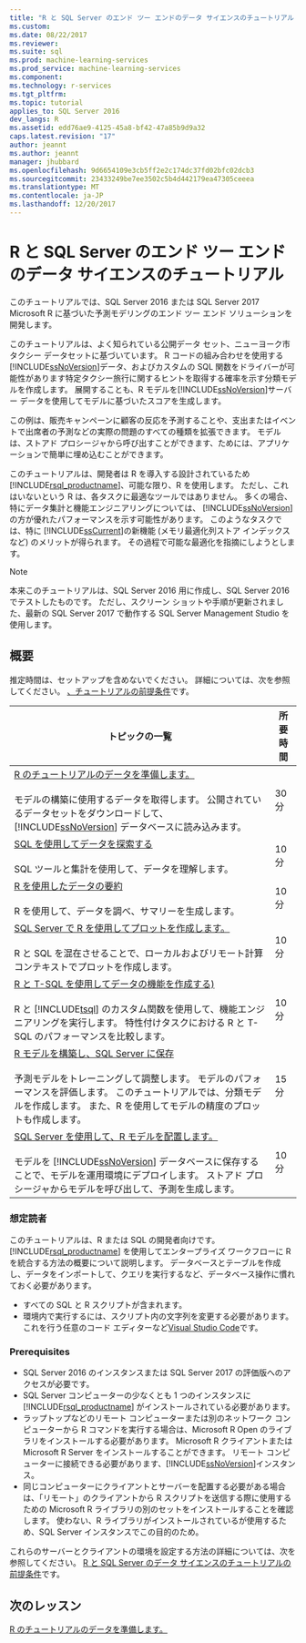 ```yaml
---
title: "R と SQL Server のエンド ツー エンドのデータ サイエンスのチュートリアル |Microsoft ドキュメント"
ms.custom: 
ms.date: 08/22/2017
ms.reviewer: 
ms.suite: sql
ms.prod: machine-learning-services
ms.prod_service: machine-learning-services
ms.component: 
ms.technology: r-services
ms.tgt_pltfrm: 
ms.topic: tutorial
applies_to: SQL Server 2016
dev_langs: R
ms.assetid: edd76ae9-4125-45a8-bf42-47a85b9d9a32
caps.latest.revision: "17"
author: jeannt
ms.author: jeannt
manager: jhubbard
ms.openlocfilehash: 9d6654109e3cb5ff2e2c174dc37fd02bfc02dcb3
ms.sourcegitcommit: 23433249be7ee3502c5b4d442179ea47305ceeea
ms.translationtype: MT
ms.contentlocale: ja-JP
ms.lasthandoff: 12/20/2017
---
```

# <a name="end-to-end-data-science-walkthrough-for-r-and-sql-server"></a>R と SQL Server のエンド ツー エンドのデータ サイエンスのチュートリアル

このチュートリアルでは、SQL Server 2016 または SQL Server 2017 Microsoft R に基づいた予測モデリングのエンド ツー エンド ソリューションを開発します。

このチュートリアルは、よく知られている公開データ セット、ニューヨーク市タクシー データセットに基づいています。 R コードの組み合わせを使用する[!INCLUDE[ssNoVersion](../../includes/ssnoversion-md.md)]データ、およびカスタムの SQL 関数をドライバーが可能性があります特定タクシー旅行に関するヒントを取得する確率を示す分類モデルを作成します。 展開することも、R モデルを[!INCLUDE[ssNoVersion](../../includes/ssnoversion-md.md)]サーバー データを使用してモデルに基づいたスコアを生成します。

この例は、販売キャンペーンに顧客の反応を予測することや、支出またはイベントで出席者の予測などの実際の問題のすべての種類を拡張できます。 モデルは、ストアド プロシージャから呼び出すことができます、ためには、アプリケーションで簡単に埋め込むことができます。

このチュートリアルは、開発者は R を導入する設計されているため[!INCLUDE[rsql_productname](../../includes/rsql-productname-md.md)]、可能な限り、R を使用します。 ただし、これはいないという R は、各タスクに最適なツールではありません。 多くの場合、特にデータ集計と機能エンジニアリングについては、 [!INCLUDE[ssNoVersion](../../includes/ssnoversion-md.md)] の方が優れたパフォーマンスを示す可能性があります。  このようなタスクでは、特に [!INCLUDE[ssCurrent](../../includes/sscurrent-md.md)]の新機能 (メモリ最適化列ストア インデックスなど) のメリットが得られます。 その過程で可能な最適化を指摘にしようとします。

> [!NOTE]
> 本来このチュートリアルは、SQL Server 2016 用に作成し、SQL Server 2016 でテストしたものです。 ただし、スクリーン ショットや手順が更新されました、最新の SQL Server 2017 で動作する SQL Server Management Studio を使用します。

## <a name="overview"></a>概要

推定時間は、セットアップを含めないでください。 詳細については、次を参照してください。 [、チュートリアルの前提条件](../tutorials/walkthrough-prerequisites-for-data-science-walkthroughs.md)です。

|トピックの一覧|所要時間|
|-|------------------------------|
|[R のチュートリアルのデータを準備します。](../tutorials/walkthrough-prepare-the-data.md) <br /><br />モデルの構築に使用するデータを取得します。 公開されているデータセットをダウンロードして、[!INCLUDE[ssNoVersion](../../includes/ssnoversion-md.md)] データベースに読み込みます。|30 分|
|[SQL を使用してデータを探索する](../tutorials/walkthrough-view-and-explore-the-data.md) <br /><br />SQL ツールと集計を使用して、データを理解します。|10 分|
|[R を使用したデータの要約](../tutorials/walkthrough-view-and-summarize-data-using-r.md) <br /><br />R を使用して、データを調べ、サマリーを生成します。|10 分|
|[SQL Server で R を使用してプロットを作成します。](../tutorials/walkthrough-create-graphs-and-plots-using-r.md) <br /><br />R と SQL を混在させることで、ローカルおよびリモート計算コンテキストでプロットを作成します。|10 分|
|[R と T-SQL を使用してデータの機能を作成する)](../tutorials/walkthrough-create-data-features.md) <br /><br />R と [!INCLUDE[tsql](../../includes/tsql-md.md)] のカスタム関数を使用して、機能エンジニアリングを実行します。 特性付けタスクにおける R と T-SQL のパフォーマンスを比較します。 |10 分|
|[R モデルを構築し、SQL Server に保存](../tutorials/walkthrough-build-and-save-the-model.md) <br /><br />予測モデルをトレーニングして調整します。 モデルのパフォーマンスを評価します。 このチュートリアルでは、分類モデルを作成します。 また、R を使用してモデルの精度のプロットも作成します。|15 分|
|[SQL Server を使用して、R モデルを配置します。](../tutorials/walkthrough-deploy-and-use-the-model.md) <br /><br />モデルを [!INCLUDE[ssNoVersion](../../includes/ssnoversion-md.md)] データベースに保存することで、モデルを運用環境にデプロイします。 ストアド プロシージャからモデルを呼び出して、予測を生成します。|10 分|

### <a name="intended-audience"></a>想定読者

このチュートリアルは、R または SQL の開発者向けです。 [!INCLUDE[rsql_productname](../../includes/rsql-productname-md.md)] を使用してエンタープライズ ワークフローに R を統合する方法の概要について説明します。  データベースとテーブルを作成し、データをインポートして、クエリを実行するなど、データベース操作に慣れておく必要があります。

+ すべての SQL と R スクリプトが含まれます。
+ 環境内で実行するには、スクリプト内の文字列を変更する必要があります。 これを行う任意のコード エディターなど[Visual Studio Code](https://code.visualstudio.com/Download)です。

### <a name="prerequisites"></a>Prerequisites

+ SQL Server 2016 のインスタンスまたは SQL Server 2017 の評価版へのアクセスが必要です。
+ SQL Server コンピューターの少なくとも 1 つのインスタンスに [!INCLUDE[rsql_productname](../../includes/rsql-productname-md.md)] がインストールされている必要があります。
+ ラップトップなどのリモート コンピューターまたは別のネットワーク コンピューターから R コマンドを実行する場合は、Microsoft R Open のライブラリをインストールする必要があります。 Microsoft R クライアントまたは Microsoft R Server をインストールすることができます。 リモート コンピューターに接続できる必要があります、[!INCLUDE[ssNoVersion](../../includes/ssnoversion-md.md)]インスタンス。
+ 同じコンピューターにクライアントとサーバーを配置する必要がある場合は、「リモート」のクライアントから R スクリプトを送信する際に使用するための Microsoft R ライブラリの別のセットをインストールすることを確認します。 使わない、R ライブラリがインストールされているが使用するため、SQL Server インスタンスでこの目的のため。

これらのサーバーとクライアントの環境を設定する方法の詳細については、次を参照してください。 [R と SQL Server のデータ サイエンスのチュートリアルの前提条件](../tutorials/walkthrough-prerequisites-for-data-science-walkthroughs.md)です。

## <a name="next-lesson"></a>次のレッスン

[R のチュートリアルのデータを準備します。](../tutorials/walkthrough-prepare-the-data.md)
